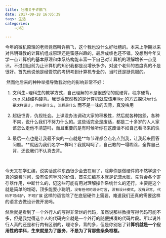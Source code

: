 ```yaml
---
title: 吐槽关于许鹏飞
date: 2017-09-18 16:05:39
tags: 生活
categories: 
	-小记

---
```


​        今年的微机原理的老师竟然叫许鹏飞，这个我也没什么好吐槽的。本来上学期以来对伟明哥教的计算机组成原理还是蛮感兴趣的，最后成绩也还不错。没想到今年又学一点计算机的基本原理和体系结构能丰富一下自己对计算机的理解增长一点见识。不过到目前为止计算机的知识我都是没增长多少，对这个老师的态度真的不是很好。首先他说他是经管院的考研考到计算机专业的，当时还是挺佩服的。

<!--more-->

​	然而他后来的种种举措导致我对他的影响非常不好：

1. 文科生+理科生的教学方式，自己理解的不是很透彻的就硬背，程序硬背，cup 总线结构硬背。我觉得既然教的是计算机就应该用like 的方式探讨`为什么要这样设计`，`作用是什么`，`流程是什么` 而不是一味的去背，真没啥用

2. 超级愤青，仇视社会。上课没办法调动大家的积极性，然后就各种抱怨，各种不爽，说什么我们不努力什么的。这些话完全是废话，都是二十多岁的人人家该怎么走他不清楚吗，而且重要的是有时候听你在这废话不如自己看书来的快

3. 最后一点也是让我最不爽的一点就是**每节课都会点名点到我，让我起来回答问题。**就因为我们名字一样吗？我就呵呵了，自己教的一塌糊涂，全靠自己背，还说我们不认真去背。

   ​

​         今天又在学汇编，说实话这种东西很少会去在用了，除非你是做硬件的不然学这个真的浪费时间，没有任何学习的价值，首先汇编基本就是记流水账，先背会各个寄存器作用，中断什么的，记这些可能有用对理解操作系统什么的还行。主要是这个就是简单的堆砌，顶多能耍小聪明，`没有任何的设计可言`，`没有设计模式`，`没有异常`，`代码不可维护`，`不可扩展` 这样的语言除了在底层硬件上需要，难道我们还真的需要这样的语言去做设计做开发吗。

​	然后就是看到了一个外行人的写得非常烂的代码，虽然说那些教授写得代码可能不多，但是我觉得这个人的代码完全就是一个外行的随便拼凑的代码片段。所以说外行人真的还是和行内有区别的，理论多，背的多，但是你别忘了**计算机就是一个应用性的学科，生来就是为了服务，不是为了背那些条条框框。**

